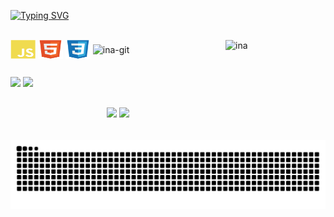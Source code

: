 [![Typing SVG](https://readme-typing-svg.herokuapp.com/?color=ff91a4&size=35&center=true&vCenter=true&width=1000&lines=HELLO,+My+name+is+Inara+Bagatoli;I'm+20+years+old;I'm+from+Brazil;Welcome!+:%29)](https://git.io/typing-svg)

<div style="display: inline_block"><br>
 
  <img align="center" alt="ina-Js" height="30" width="40" src="https://raw.githubusercontent.com/devicons/devicon/master/icons/javascript/javascript-plain.svg">
  <img align="center" alt="ina-HTML" height="30" width="40" src="https://raw.githubusercontent.com/devicons/devicon/master/icons/html5/html5-original.svg">
  <img align="center" alt="ina-CSS" height="30" width="40" src="https://raw.githubusercontent.com/devicons/devicon/master/icons/css3/css3-original.svg">
  <img height=160 width=160img align="right" alt="ina" src="https://i.pinimg.com/564x/fb/2f/68/fb2f68a023c6cfbdff32b1594afb9112.jpg">
  <img align="center" alt="ina-git" height="35" width="45" src="https://cdn.jsdelivr.net/gh/devicons/devicon/icons/git/git-original.svg"> 
</div>

##
##

<div> 
  
  <a href="https://www.instagram.com/ina_saturn/" target="_blank"><img src="https://img.shields.io/badge/-Instagram-%23E4405F?style=for-the-badge&logo=instagram&logoColor=white" target="_blank"></a>
  <a href="https://www.linkedin.com/in/inara-bagatoli-811494213/" target="_blank"><img src="https://img.shields.io/badge/-LinkedIn-%230077B5?style=for-the-badge&logo=linkedin&logoColor=white" target="_blank"></a> 
  
</div>


##
##

  <div align="center">  
     <img height="180em" src="https://github-readme-stats.vercel.app/api?username=iiinaraaa&theme=dracula&show_icons=true&hide_border=false&count_private=true" />
     <img height="180em" src="https://github-readme-stats.vercel.app/api/top-langs/?username=iiinaraaa&theme=dracula&show_icons=true&hide_border=false&layout=compact"/>
  </div>

<picture>
  <source media="(prefers-color-scheme: dark)" srcset="https://raw.githubusercontent.com/iiinaraaa/iiinaraaa/output/github-contribution-grid-snake-dark.svg">
  <source media="(prefers-color-scheme: light)" srcset="https://raw.githubusercontent.com/iiinaraaa/iiinaraaa/output/github-contribution-grid-snake.svg">
  <img alt="github contribution grid snake animation" src="https://raw.githubusercontent.com/iiinaraaa/iiinaraaa/output/github-contribution-grid-snake.svg">
</picture>
<br><br>
